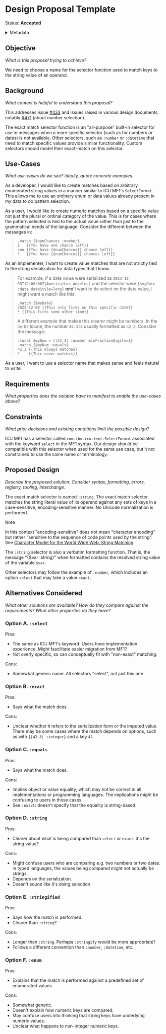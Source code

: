 # Design Proposal Template

Status: **Accepted**

<details>
	<summary>Metadata</summary>
	<dl>
		<dt>Contributors</dt>
		<dd>@aphillips</dd>
		<dt>First proposed</dt>
		<dd>2023-12-08</dd>
	</dl>
</details>

## Objective

_What is this proposal trying to achieve?_

We need to choose a name for the selector function used to match keys to the string value of an operand.

## Background

_What context is helpful to understand this proposal?_

This addresses issue <a href="https://github.com/unicode-org/message-format-wg/issues/433">#433</a>
and issues raised in various design documents, notably
<a href="https://github.com/unicode-org/message-format-wg/pull/471">#471</a>
(about number selection).

The exact match selector function is an "all-purpose" built-in selector
for use in messages when a more specific selector (such as for numbers or
dates) is not available.
Other selectors, such as `:number` or `:datetime`
that need to match specific values provide similar functionality.
Custom selectors should model their exact-match on this selector.

## Use-Cases

_What use-cases do we see? Ideally, quote concrete examples._

As a developer, I would like to create matches based on arbitrary enumerated string
values in a manner similar to ICU MF1's `SelectFormat`.
This allows me to use an ordinary enum or data values already present in my data
to do pattern selection.

As a user, I would like to create numeric matches based on a specific value
not just the plural or ordinal category of the value.
This is for cases where the pattern selected is tied to the actual value
rather than just to the grammatical needs of the language.
Consider the different between the messages in:
>```
>.match {$numChances :number}
>1   {{You have one chance left}}
>one {{You have {$numChances}} chance left}}
>*   {{You have {$numChances}} chances left}}
>```

As an implementer, I want to create value matches that are not strictly
tied to the string serialization for data types that I know.
> For example, if a date value were serialized as
> `2023-12-08T12:00:00Z[America/Los_Angeles]` and the selector were
> `{$myDate :date dateStyle=long}` **_and_** I want to do select on the 
> date value, I might want a match like this:
>```
>.match {$myDate}
>2023-12-08 {{This only fires on this specific date}}
>* {{This fires some other time}}
>```
>A different example that makes this clearer might be numbers.
> In the `de-DE` locale, the number `42.3` is usually formatted
> as `42,3`. Consider the message:
> ```
> .local $myNum = {|42.3| :number minFractionDigits=1}
> .match {$myNum :equals}
> 42.3 {{This always matches}
> *    {{This never matches}}
> ```

As a user, I want to use a selector name that makes sense and feels natural to write.

## Requirements

_What properties does the solution have to manifest to enable the use-cases above?_

## Constraints

_What prior decisions and existing conditions limit the possible design?_

ICU MF1 has a selector called `com.ibm.icu.text.SelectFormat` 
associated with the keyword `select` in the MF1 syntax. 
Our design should be compatible with this selector when used for the same use case,
but it not constrained to use the same name or terminology.

## Proposed Design

_Describe the proposed solution. Consider syntax, formatting, errors, registry, tooling, interchange._

The exact match selector is named `:string`.
The exact match selector matches the string literal value of its operand against
any sets of keys in a case-sensitive, encoding-sensitive manner.
No Unicode normalization is performed.

> [!NOTE]
> In this context "encoding-sensitive" does not mean "character encoding"
> but rather "sensitive to the sequence of code points used by the string".
> See [Character Model for the World Wide Web: String Matching](https://www.w3.org/TR/charmod-norm)

The `:string` selector is also a verbatim formatting function.
That is, the message "{$var :string}" when formatted contains the resolved string
value of the variable `$var`.

Other selectors may follow the example of `:number`,
which includes an option `select` that may take a value `exact`.

## Alternatives Considered

_What other solutions are available?_
_How do they compare against the requirements?_
_What other properties do they have?_

### Option A. `:select`

Pros:
- The same as ICU MF1's keyword. Users have implementation experience.
  Might fascilitate easier migration from MF1?
- Not overly specific, so can conceptually fit with "non-exact" matching.

Cons:
- Somewhat generic name.
  All selectors "select", not just this one.

### Option B. `:exact`

Pros:
- Says what the match does.

Cons:
- Unclear whether it refers to the serialization form or the imputed value.
  There may be some cases where the match depends on options,
  such as with `{|42.3| :integer}` and a key `42`

### Option C. `:equals`

Pros:
- Says what the match does.

Cons:
- Implies object or value equality, which may not be correct in all implementations
  or programming languages.
  The implications might be confusing to users in those cases.
- See `:exact`: doesn't specify that the equality is string-based.

### Option D. `:string`

Pros:
- Clearer about what is being compared than `select` or `exact`:
  it's the string value?

Cons:
- Might confuse users who are comparing e.g. two numbers or two dates.
  In typed languages, the values being compared might not actually be strings.
- Depends on the serialization.
- Doesn't sound like it's doing selection.

### Option E. `:stringified`

Pros:
- Says how the match is performed.
- Clearer than `:string`?

Cons:
- Longer than `:string`.
  Perhaps `:stringify` would be more appropriate?
- Follows a different convention than `:number`, `:datetime`, etc.

### Option F. `:enum`

Pros:
- Explains that the match is performed against a predefined set of enumerated values.

Cons:
- Somewhat generic.
- Doesn't explain how numeric keys are compared.
- May confuse users into thinking that string keys have underlying numeric values.
- Unclear what happens to non-integer numeric keys.
